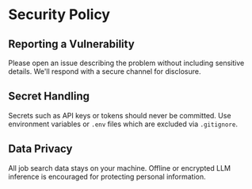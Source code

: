 # Security Policy

## Reporting a Vulnerability
Please open an issue describing the problem without including sensitive details.
We'll respond with a secure channel for disclosure.

## Secret Handling
Secrets such as API keys or tokens should never be committed. Use environment variables or `.env` files which are excluded via `.gitignore`.

## Data Privacy
All job search data stays on your machine. Offline or encrypted LLM inference is encouraged for protecting personal information.
